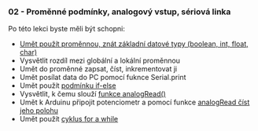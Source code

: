 ### 02 - Proměnné podmínky, analogový vstup, sériová linka

Po této lekci byste měli být schopni: 

- [Umět použít proměnnou, znát základní datové typy (boolean, int, float, char)](https://www.itnetwork.cz/hardware-pc/arduino/programovaci-jazyk/promenne-datove-typy-a-deklarace)
- Vysvětlit rozdíl mezi globální a lokální proměnnou
- Umět do proměnné zapsat, číst, inkrementovat ji
- Umět posílat data do PC pomocí fuknce Serial.print
- Umět použít [podmínku if-else](https://www.itnetwork.cz/hardware-pc/arduino/programovaci-jazyk/podminky-a-jejich-pouziti)
- Vysvětlit, k čemu slouží [funkce analogRead()](https://robotika.vosrk.cz/guide/arduino/lesson08/cs)
- Umět k Arduinu připojit potenciometr a pomocí funkce [analogRead číst jeho polohu](https://bastlirna.hwkitchen.cz/arduino-zaklady-5-read-analog-voltage/)
- Umět použít [cyklus for a while](https://www.itnetwork.cz/hardware-pc/arduino/programovaci-jazyk/cykly-jejich-syntaxe-a-pouziti)
